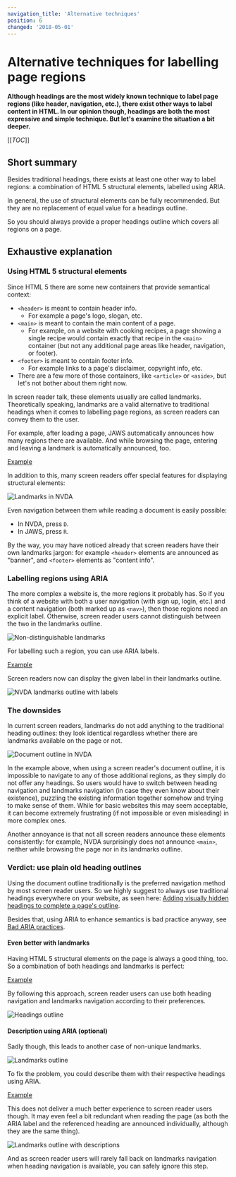 ```yaml
---
navigation_title: 'Alternative techniques'
position: 6
changed: '2018-05-01'
---
```


# Alternative techniques for labelling page regions

**Although headings are the most widely known technique to label page regions (like header, navigation, etc.), there exist other ways to label content in HTML. In our opinion though, headings are both the most expressive and simple technique. But let's examine the situation a bit deeper.**

[[_TOC_]]

## Short summary

Besides traditional headings, there exists at least one other way to label regions: a combination of HTML 5 structural elements, labelled using ARIA.

In general, the use of structural elements can be fully recommended. But they are no replacement of equal value for a headings outline.

So you should always provide a proper headings outline which covers all regions on a page.

## Exhaustive explanation

### Using HTML 5 structural elements

Since HTML 5 there are some new containers that provide semantical context:

- `<header>` is meant to contain header info.
  - For example a page's logo, slogan, etc.
- `<main>` is meant to contain the main content of a page.
  - For example, on a website with cooking recipes, a page showing a single recipe would contain exactly that recipe in the `<main>` container (but not any additional page areas like header, navigation, or footer).
- `<footer>` is meant to contain footer info.
  - For example links to a page's disclaimer, copyright info, etc.
- There are a few more of those containers, like `<article>` or `<aside>`, but let's not bother about them right now.

In screen reader talk, these elements usually are called landmarks. Theoretically speaking, landmarks are a valid alternative to traditional headings when it comes to labelling page regions, as screen readers can convey them to the user.

For example, after loading a page, JAWS automatically announces how many regions there are available. And while browsing the page, entering and leaving a landmark is automatically announced, too.

[Example](_examples/page-with-html5-structural-elements)

In addition to this, many screen readers offer special features for displaying structural elements:

![Landmarks in NVDA](_media/landmarks-in-nvda.png)

Even navigation between them while reading a document is easily possible:

- In NVDA, press `D`.
- In JAWS, press `R`.

By the way, you may have noticed already that screen readers have their own landmarks jargon: for example `<header>` elements are announced as "banner", and `<footer>` elements as "content info".

### Labelling regions using ARIA

The more complex a website is, the more regions it probably has. So if you think of a website with both a user navigation (with sign up, login, etc.) and a content navigation (both marked up as `<nav>`), then those regions need an explicit label. Otherwise, screen reader users cannot distinguish between the two in the landmarks outline.

![Non-distinguishable landmarks](_media/non-distinguishable-landmarks.png)

For labelling such a region, you can use ARIA labels.

[Example](_examples/page-with-html5-structural-elements-labelled-with-aria)

Screen readers now can display the given label in their landmarks outline.

![NVDA landmarks outline with labels](_media/nvda-landmarks-outline-with-labels.png)

### The downsides

In current screen readers, landmarks do not add anything to the traditional heading outlines: they look identical regardless whether there are landmarks available on the page or not.

![Document outline in NVDA](_media/document-outline-in-nvda.png)

In the example above, when using a screen reader's document outline, it is impossible to navigate to any of those additional regions, as they simply do not offer any headings. So users would have to switch between heading navigation and landmarks navigation (in case they even know about their existence), puzzling the existing information together somehow and trying to make sense of them. While for basic websites this may seem acceptable, it can become extremely frustrating (if not impossible or even misleading) in more complex ones.

Another annoyance is that not all screen readers announce these elements consistently: for example, NVDA surprisingly does not announce `<main>`, neither while browsing the page nor in its landmarks outline.

### Verdict: use plain old heading outlines

Using the document outline traditionally is the preferred navigation method by most screen reader users. So we highly suggest to always use traditional headings everywhere on your website, as seen here: [Adding visually hidden headings to complete a page's outline](/examples/headings/visually-hidden-headings).

Besides that, using ARIA to enhance semantics is bad practice anyway, see [Bad ARIA practices](/knowledge/aria/bad-practices).

#### Even better with landmarks

Having HTML 5 structural elements on the page is always a good thing, too. So a combination of both headings and landmarks is perfect:

[Example](_examples/page-with-html5-structural-elements-and-visually-hidden-headings)

By following this approach, screen reader users can use both heading navigation and landmarks navigation according to their preferences.

![Headings outline](_media/headings-outline.png)

#### Description using ARIA (optional)

Sadly though, this leads to another case of non-unique landmarks.

![Landmarks outline](_media/landmarks-outline.png)

To fix the problem, you could describe them with their respective headings using ARIA.

[Example](_examples/page-with-html5-structural-elements-labelled-with-aria-and-visually-hidden-headings)

This does not deliver a much better experience to screen reader users though. It may even feel a bit redundant when reading the page (as both the ARIA label and the referenced heading are announced individually, although they are the same thing).

![Landmarks outline with descriptions](_media/landmarks-outline-with-descriptions.png)

And as screen reader users will rarely fall back on landmarks navigation when heading navigation is available, you can safely ignore this step.
